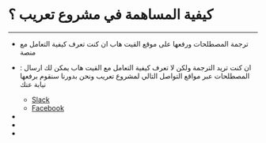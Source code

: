 
# كيفية المساهمة في مشروع تعريب ؟
------------------------------------
* ترجمة المصطلحات ورفعها على موقع القيت هاب ان كنت تعرف كيفية التعامل مع منصة
* :  ان كنت تريد الترجمة ولكن لا تعرف كيفية التعامل مع القيت هاب يمكن لك ارسال المصطلحات عبر مواقع التواصل التالي لمشروع تعريب ونحن بدورنا سنقوم برفعها نيابة عنك 
 
   * [Slack](https://d7-developers.slack.com/messages/CF5E4USF5/details/)
   * [Facebook](https://web.facebook.com/CodeClubDjelfa)
* 
*
*
